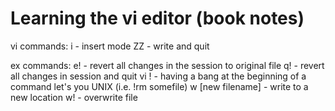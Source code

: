 # Learning the vi editor (book notes)

vi commands:
i - insert mode
ZZ - write and quit

ex commands:
e! - revert all changes in the session to original file
q! - revert all changes in session and quit vi
! - having a bang at the beginning of a command let's you UNIX (i.e. !rm somefile)
w [new filename] - write to a new location
w! - overwrite file

